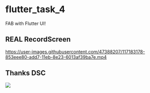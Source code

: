 # flutter_task_4

FAB with Flutter UI!


## REAL RecordScreen

https://user-images.githubusercontent.com/47388207/117183178-853eee80-add7-11eb-8e23-6013af39ba7e.mp4



## Thanks DSC
![](https://user-images.githubusercontent.com/47388207/116399350-21418680-a829-11eb-996c-8f62e5373bf8.png)

